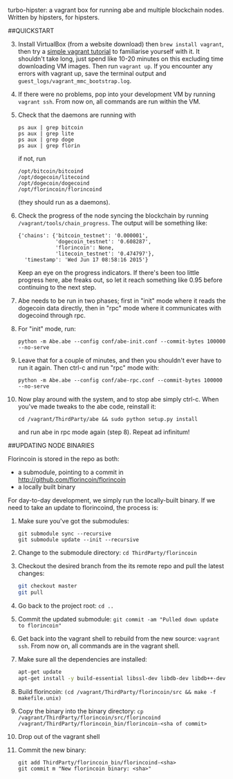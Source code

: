 turbo-hipster: a vagrant box for running abe and multiple blockchain nodes. Written by hipsters, for hipsters.

##QUICKSTART

3. Install VirtualBox (from a website download) then `brew install vagrant`, then try a [simple vagrant tutorial](http://docs.vagrantup.com/v2/getting-started/index.html) to familiarise yourself with it. It shouldn't take long, just spend like 10-20 minutes on this excluding time downloading VM images. Then run `vagrant up`. If you encounter any errors with vagrant up, save the terminal output and `guest_logs/vagrant_mmc_bootstrap.log`.

4. If there were no problems, pop into your development VM by running `vagrant ssh`. From now on, all commands are run within the VM.

5. Check that the daemons are running with
    ```
    ps aux | grep bitcoin
    ps aux | grep lite
    ps aux | grep doge
    ps aux | grep florin
    ```
    if not, run
    ```
    /opt/bitcoin/bitcoind
    /opt/dogecoin/litecoind
    /opt/dogecoin/dogecoind
    /opt/florincoin/florincoind
    ```
    (they should run as a daemons).

6. Check the progress of the node syncing the blockchain by running `/vagrant/tools/chain_progress`. The output will be something like:
    ```
    {'chains': {'bitcoin_testnet': '0.000001',
                'dogecoin_testnet': '0.608287',
                'florincoin': None,
                'litecoin_testnet': '0.474797'},
      'timestamp': 'Wed Jun 17 08:58:16 2015'}
    ```
    Keep an eye on the progress indicators. If there's been too little progress here, abe freaks out, so let it reach something like 0.95 before continuing to the next step.

7. Abe needs to be run in two phases; first in "init" mode where it reads the dogecoin data directly, then in "rpc" mode where it communicates with dogecoind through rpc.

8. For "init" mode, run:
    ```
    python -m Abe.abe --config conf/abe-init.conf --commit-bytes 100000 --no-serve
    ```

9. Leave that for a couple of minutes, and then you shouldn't ever have to run it again. Then ctrl-c and run "rpc" mode with:
    ```
    python -m Abe.abe --config conf/abe-rpc.conf --commit-bytes 100000 --no-serve
    ```

10. Now play around with the system, and to stop abe simply ctrl-c. When you've made tweaks to the abe code, reinstall it:

    ```
    cd /vagrant/ThirdParty/abe && sudo python setup.py install
    ```

    and run abe in rpc mode again (step 8). Repeat ad infinitum!

##UPDATING NODE BINARIES

Florincoin is stored in the repo as both:

- a submodule, pointing to a commit in http://github.com/florincoin/florincoin
- a locally built binary

For day-to-day development, we simply run the locally-built binary. If we need to take an update to florincoind, the process is:

1. Make sure you've got the submodules:

    ```
    git submodule sync --recursive
    git submodule update --init --recursive
    ```

2. Change to the submodule directory: `cd ThirdParty/florincoin`

3. Checkout the desired branch from the its remote repo and pull the latest changes:

    ```sh
    git checkout master
    git pull
    ```

5. Go back to the project root: `cd ..`

6. Commit the updated submodule: `git commit -am "Pulled down update to florincoin"`

6. Get back into the vagrant shell to rebuild from the new source: `vagrant ssh`. From now on, all commands are in the vagrant shell.

7. Make sure all the dependencies are installed:

    ```sh
    apt-get update
    apt-get install -y build-essential libssl-dev libdb-dev libdb++-dev libboost-all-dev libqrencode-dev libminiupnpc-dev
    ```

8. Build florincoin: `(cd /vagrant/ThirdParty/florincoin/src && make -f makefile.unix)`

9. Copy the binary into the binary directory: `cp /vagrant/ThirdParty/florincoin/src/florincoind /vagrant/ThirdParty/florincoin_bin/florincoin-<sha of commit>`

10. Drop out of the vagrant shell

10. Commit the new binary:

    ```
    git add ThirdParty/florincoin_bin/florincoind-<sha>
    git commit m "New florincoin binary: <sha>"
    ```